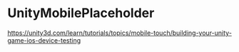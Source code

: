 # UnityMobilePlaceholder
https://unity3d.com/learn/tutorials/topics/mobile-touch/building-your-unity-game-ios-device-testing
